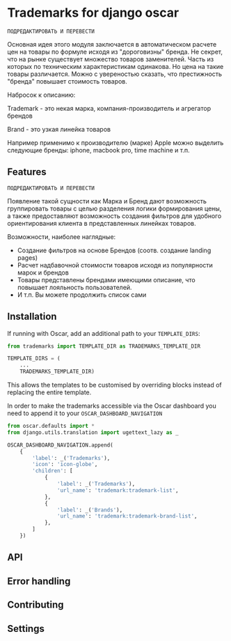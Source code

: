 Trademarks for django oscar
======================

`ПОДРЕДАКТИРОВАТЬ И ПЕРЕВЕСТИ`

Основная идея этого модуля заключается в автоматическом расчете цен на товары по формуле исходя из "дороговизны" бренда. Не секрет, что на рынке существует множество товаров заменителей. Часть из которых по техническим характеристикам одинакова. Но цена на такие товары различается. Можно с увереностью сказать, что престижность "бренда" повышает стоимость товаров.

Набросок к описанию:

Trademark - это некая марка, компания-производитель и агрегатор брендов

Brand - это узкая линейка товаров

Например применимо к производителю (марке) Apple можно выделить следующие бренды: iphone, macbook pro, time machine и т.п.


Features
--------

`ПОДРЕДАКТИРОВАТЬ И ПЕРЕВЕСТИ`

Появление такой сущности как Марка и Бренд дают возможность группировать товары с целью разделения логики формирования цены, а также предоставляют возможность создания фильтров для удобного ориентирования клиента в представленных линейках товаров.

Возможности, наиболее наглядные:
* Создание фильтров на основе Брендов (соотв. создание landing pages)
* Расчет надбавочной стоимости товаров исходя из популярности марок и брендов
* Товары представлены брендами имеющими описание, что повышает лояльность пользователей.
* И т.п. Вы можете продолжить список сами

Installation
------------

If running with Oscar, add an additional path to your `TEMPLATE_DIRS`:
``` python
from trademarks import TEMPLATE_DIR as TRADEMARKS_TEMPLATE_DIR

TEMPLATE_DIRS = (
    ...
    TRADEMARKS_TEMPLATE_DIR)
```

This allows the templates to be customised by overriding blocks instead of
replacing the entire template.

In order to make the trademarks accessible via the Oscar dashboard you need to append it to your `OSCAR_DASHBOARD_NAVIGATION`
``` python
from oscar.defaults import *
from django.utils.translation import ugettext_lazy as _

OSCAR_DASHBOARD_NAVIGATION.append(
    {
        'label': _('Trademarks'),
        'icon': 'icon-globe',
        'children': [
            {
                'label': _('Trademarks'),
                'url_name': 'trademark:trademark-list',
            },
            {
                'label': _('Brands'),
                'url_name': 'trademark:trademark-brand-list',
            },
        ]
    })
```

API
---

Error handling
--------------

Contributing
------------

Settings
--------
